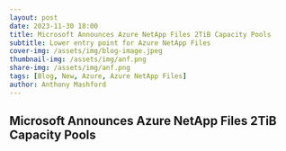 ```yaml
---
layout: post
date: 2023-11-30 18:00
title: Microsoft Announces Azure NetApp Files 2TiB Capacity Pools
subtitle: Lower entry point for Azure NetApp Files
cover-img: /assets/img/blog-image.jpeg
thumbnail-img: /assets/img/anf.png
share-img: /assets/img/anf.png
tags: [Blog, New, Azure, Azure NetApp Files]
author: Anthony Mashford
---
```


## Microsoft Announces Azure NetApp Files 2TiB Capacity Pools
